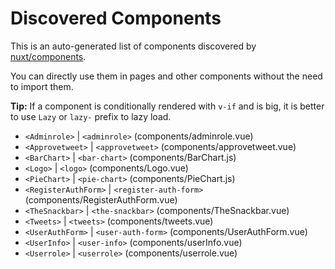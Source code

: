 # Discovered Components

This is an auto-generated list of components discovered by [nuxt/components](https://github.com/nuxt/components).

You can directly use them in pages and other components without the need to import them.

**Tip:** If a component is conditionally rendered with `v-if` and is big, it is better to use `Lazy` or `lazy-` prefix to lazy load.

- `<Adminrole>` | `<adminrole>` (components/adminrole.vue)
- `<Approvetweet>` | `<approvetweet>` (components/approvetweet.vue)
- `<BarChart>` | `<bar-chart>` (components/BarChart.js)
- `<Logo>` | `<logo>` (components/Logo.vue)
- `<PieChart>` | `<pie-chart>` (components/PieChart.js)
- `<RegisterAuthForm>` | `<register-auth-form>` (components/RegisterAuthForm.vue)
- `<TheSnackbar>` | `<the-snackbar>` (components/TheSnackbar.vue)
- `<Tweets>` | `<tweets>` (components/tweets.vue)
- `<UserAuthForm>` | `<user-auth-form>` (components/UserAuthForm.vue)
- `<UserInfo>` | `<user-info>` (components/userInfo.vue)
- `<Userrole>` | `<userrole>` (components/userrole.vue)
